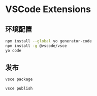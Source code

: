 # VSCode Extensions

## 环境配置
```bash
npm install --global yo generator-code
npm install -g @vscode/vsce
yo code
```

## 发布
```bash
vsce package

vsce publish
```
